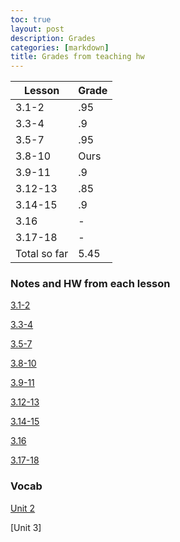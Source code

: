```yaml
---
toc: true
layout: post
description: Grades
categories: [markdown]
title: Grades from teaching hw
---
```


| Lesson | Grade |
|-|-|
|3.1-2| .95 |
|3.3-4| .9 |
|3.5-7| .95 |
|3.8-10| Ours |
|3.9-11| .9 |
|3.12-13| .85 |
|3.14-15| .9 |
|3.16| - |
|3.17-18| - |
|Total so far| 5.45 |

### Notes and HW from each lesson

[3.1-2](https://kalanicabralomana.github.io/Fastpages/markdown/final/2022/11/28/week-14-monday.html)

[3.3-4](https://kalanicabralomana.github.io/Fastpages/jupyter/lesson2)

[3.5-7](https://kalanicabralomana.github.io/Fastpages/jupyter/code/week%200/2022/12/06/day3hw.html)

[3.8-10](https://toby-leeder.github.io/CSPFastpages/lesson4)

[3.9-11](https://kalanicabralomana.github.io/Fastpages/2022/12/09/day5hw.html)

[3.12-13](https://kalanicabralomana.github.io/Fastpages/lessons/2022/12/08/day_6teaching.html)

[3.14-15](https://kalanicabralomana.github.io/Fastpages/jupyter/libraries)

[3.16](https://kalanicabralomana.github.io/Fastpages/code/2022/12/15/3.16hw.html)

[3.17-18](https://kalanicabralomana.github.io/Fastpages/lesson)

### Vocab

[Unit 2](https://kalanicabralomana.github.io/Fastpages/markdown/2022/12/09/vocab.html)

[Unit 3]